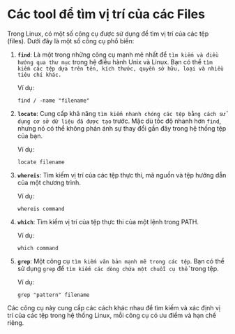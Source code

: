 # Các tool để tìm vị trí của các Files

Trong Linux, có một số công cụ được sử dụng để tìm vị trí của các tệp (files). Dưới đây là một số công cụ phổ biến:

1. **`find`**: Là một trong những công cụ mạnh mẽ nhất để `tìm kiếm và điều hướng qua thư mục` trong hệ điều hành Unix và Linux. Bạn có thể `tìm kiếm các tệp dựa trên tên, kích thước, quyền sở hữu, loại và nhiều tiêu chí khác.`

   Ví dụ:

   ```
   find / -name "filename"
   ```

2. **`locate`**: Cung cấp khả năng `tìm kiếm nhanh chóng các tệp bằng cách sử dụng cơ sở dữ liệu đã được tạo` trước. Mặc dù tốc độ nhanh hơn `find`, nhưng nó có thể không phản ánh sự thay đổi gần đây trong hệ thống tệp của bạn.

   Ví dụ:
   ```
   locate filename
   ```

3. **`whereis`**: Tìm kiếm vị trí của các tệp thực thi, mã nguồn và tệp hướng dẫn của một chương trình.

   Ví dụ:
   ```
   whereis command
   ```

4. **`which`**: Tìm kiếm vị trí của tệp thực thi của một lệnh trong PATH.

   Ví dụ:
   ```
   which command
   ```

5. **`grep`**: Một công cụ `tìm kiếm văn bản mạnh mẽ trong các tệp`. Bạn có thể sử dụng `grep` để `tìm kiếm các dòng chứa một chuỗi cụ thể `trong tệp.

   Ví dụ:
   ```
   grep "pattern" filename
   ```

Các công cụ này cung cấp các cách khác nhau để tìm kiếm và xác định vị trí của các tệp trong hệ thống Linux, mỗi công cụ có ưu điểm và hạn chế riêng.